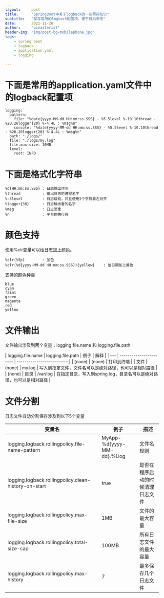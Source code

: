 ```yaml
---
layout:     post
title:      "SpringBoot中关于logback的一些零碎知识"
subtitle:   "保存常用的logback配置项，便于日后参考"
date:       2021-11-26
author:     "pinasterist"
header-img: "img/post-bg-mobilephone.jpg"
tags:
    - spring boot
    - logback
    - application.yaml
    - logging

---
```


# 下面是常用的application.yaml文件中的logback配置项

```
logging:
  pattern:
    file: "%date{yyyy-MM-dd HH:mm:ss.SSS} - %5.5level %-10.10thread - %20.20logger{20} %-4.4L : %msg%n"
    console: "%date{yyyy-MM-dd HH:mm:ss.SSS} - %5.5level %-10.10thread - %20.20logger{20} %-4.4L : %msg%n"
  path: "./logs/"
  file: "./logs/my.log"
  file.max-size: 10MB
  level:
    root: INFO
```

# 下面是格式化字符串

```
%d{HH:mm:ss.SSS} : 日志输出时间
%thread          : 输出日志的进程名字
%-5level         : 日志级别，并且使用5个字符靠左对齐
%logger{36}      : 日志输出者的名字
%msg             : 日志消息
%n               : 平台的换行符
```

# 颜色支持

使用%clr变量可以给日志加上颜色。

```
%clr(%5p)        : 加色
%clr(%d{yyyy-MM-dd HH:mm:ss.SSS}){yellow}    : 给日期加上黄色
```

支持的颜色种类
```
blue
cyan
faint
green
magenta
red
yellow
```

# 文件输出

文件输出涉及到两个变量：logging.file.name 和 logging.file.path

| logging.file.name | logging.file.path | 例子 | 解释 |
| --- | ----------------------- | -------------------------- |
| (none) | (none) | 打印到终端 |
| 文件 | (none) | my.log | 写入到指定文件，文件名可以是绝对路径，也可以是相对路径 |
| (none) | 目录 | /var/log | 在指定目录，写入到spring.log，目录名可以是绝对路径，也可以是相对路径 |


# 文件分割

日志文件自动分割保存涉及到以下5个变量

| 变量名 | 例子 | 描述 |
| - | - | - |
| logging.logback.rollingpolicy.file-name-pattern | MyApp-%d{yyyy-MM-dd}.%i.log | 文件名规则
| logging.logback.rollingpolicy.clean-history-on-start | true | 是否在程序启动的时候清理日志文件
| logging.logback.rollingpolicy.max-file-size | 1MB | 文件的最大容量
| logging.logback.rollingpolicy.total-size-cap | 100MB | 所有日志文件的最大容量
| logging.logback.rollingpolicy.max-history | 7 | 最多保存几个日志文件


